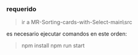 ### requerido

> ir a MR-Sorting-cards-with-Select-main\src

es necesario ejecutar comandos en este orden:

> npm install
> npm run start

<!-- probado en distintas maquinas -->
